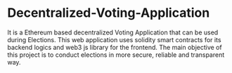 # Decentralized-Voting-Application
It is a Ethereum based decentralized Voting Application that can be used during Elections.
This web application uses solidity smart contracts for its backend logics and web3 js library for the frontend.
The main objective of this project is to conduct  elections in more secure, reliable and transparent way.
